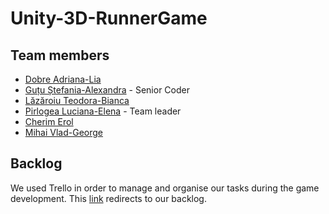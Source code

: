 # Unity-3D-RunnerGame

## Team members
- [Dobre Adriana-Lia](https://github.com/DobreAdriana)
- [Guțu Ștefania-Alexandra](https://github.com/StefaniaGutu) - Senior Coder
- [Lăzăroiu Teodora-Bianca](https://github.com/TeodoraLazaroiu)
- [Pirlogea Luciana-Elena](https://github.com/LucianaPirlogea) - Team leader
- [Cherim Erol](https://github.com/erolcherim)
- [Mihai Vlad-George](https://github.com/mihaivladgeorge)

## Backlog
We used Trello in order to manage and organise our tasks during the game development. This [link](https://trello.com/b/YeGheSeY/runnergameproject) redirects to our backlog.
